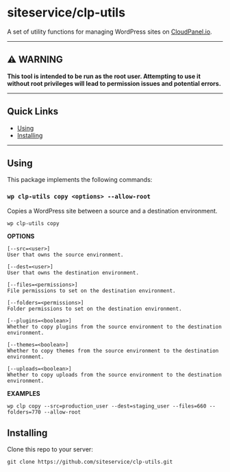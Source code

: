 # siteservice/clp-utils

A set of utility functions for managing WordPress sites on [CloudPanel.io](https://www.cloudpanel.io/).

---

## ⚠️ WARNING

**This tool is intended to be run as the root user. Attempting to use it without root privileges will lead to permission issues and potential errors.**

---

## Quick Links

- [Using](#using)
- [Installing](#installing)

---

## Using

This package implements the following commands:

### `wp clp-utils copy <options> --allow-root`

Copies a WordPress site between a source and a destination environment.

```
wp clp-utils copy
```

**OPTIONS**

    [--src=<user>]
    User that owns the source environment.

    [--dest=<user>]
    User that owns the destination environment.

    [--files=<permissions>]
    File permissions to set on the destination environment.

    [--folders=<permissions>]
    Folder permissions to set on the destination environment.

    [--plugins=<boolean>]
    Whether to copy plugins from the source environment to the destination environment.

    [--themes=<boolean>]
    Whether to copy themes from the source environment to the destination environment.

    [--uploads=<boolean>]
    Whether to copy uploads from the source environment to the destination environment.

**EXAMPLES**

`wp clp copy --src=production_user --dest=staging_user --files=660 --folders=770 --allow-root`

## Installing

Clone this repo to your server:

    git clone https://github.com/siteservice/clp-utils.git
